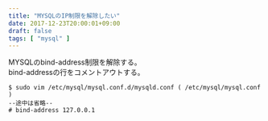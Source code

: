 ```yaml
---
title: "MYSQLのIP制限を解除したい"
date: 2017-12-23T20:00:01+09:00
draft: false
tags: [ "mysql" ]
---
```


MYSQLのbind-address制限を解除する。  
bind-addressの行をコメントアウトする。  


    $ sudo vim /etc/mysql/mysql.conf.d/mysqld.conf ( /etc/mysql/mysql.conf )
    --途中は省略--
    # bind-address 127.0.0.1
